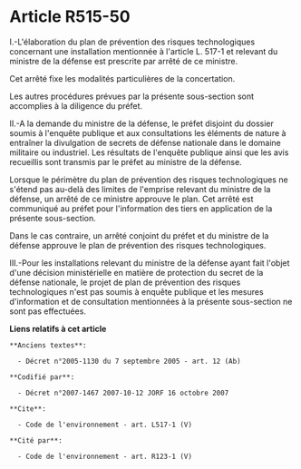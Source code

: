 # Article R515-50

I.-L'élaboration du plan de prévention des risques technologiques concernant une installation mentionnée à l'article L. 517-1
et relevant du ministre de la défense est prescrite par arrêté de ce ministre. 

Cet arrêté fixe les modalités particulières de la concertation. 

Les autres procédures prévues par la présente sous-section sont accomplies à la diligence du préfet. 

II.-A la demande du ministre de la défense, le préfet disjoint du dossier soumis à l'enquête publique et aux consultations
les éléments de nature à entraîner la divulgation de secrets de défense nationale dans le domaine militaire ou industriel.
Les résultats de l'enquête publique ainsi que les avis recueillis sont transmis par le préfet au ministre de la défense. 

Lorsque le périmètre du plan de prévention des risques technologiques ne s'étend pas au-delà des limites de l'emprise
relevant du ministre de la défense, un arrêté de ce ministre approuve le plan. Cet arrêté est communiqué au préfet pour
l'information des tiers en application de la présente sous-section. 

Dans le cas contraire, un arrêté conjoint du préfet et du ministre de la défense approuve le plan de prévention des risques
technologiques. 

III.-Pour les installations relevant du ministre de la défense ayant fait l'objet d'une décision ministérielle en matière de
protection du secret de la défense nationale, le projet de plan de prévention des risques technologiques n'est pas soumis à
enquête publique et les mesures d'information et de consultation mentionnées à la présente sous-section ne sont pas
effectuées.

**Liens relatifs à cet article**

	**Anciens textes**:

	  - Décret n°2005-1130 du 7 septembre 2005 - art. 12 (Ab)

	**Codifié par**:

	  - Décret n°2007-1467 2007-10-12 JORF 16 octobre 2007

	**Cite**:

	  - Code de l'environnement - art. L517-1 (V)

	**Cité par**:

	  - Code de l'environnement - art. R123-1 (V)
